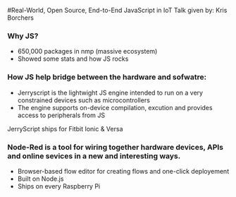 #Real-World, Open Source, End-to-End JavaScript in IoT
Talk given by: Kris Borchers

### Why JS?
* 650,000 packages in nmp (massive ecosystem)
* Showed some stats and how JS rocks

### How JS help bridge between the hardware and sofwatre:
* Jerryscript is the lightwight JS engine intended to run on a very  constrained devices such as microcontrollers
* The engine supports on-device compilation, excution and provides access to peripherals from JS

JerryScript ships for Fitbit Ionic & Versa

### Node-Red is a tool for wiring together hardware devices, APIs and online sevices in a new and interesting ways.
* Browser-based flow editor for creating flows and one-click deployement 
* Built on Node.js
* Ships on every Raspberry Pi